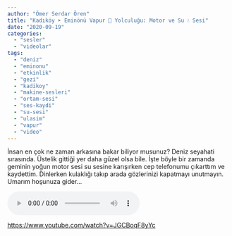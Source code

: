 ```yaml
---
author: "Ömer Serdar Ören"
title: "Kadıköy ➤ Eminönü Vapur 🚢 Yolculuğu: Motor ve Su 💧 Sesi"
date: "2020-09-19"
categories: 
  - "sesler"
  - "videolar"
tags: 
  - "deniz"
  - "eminonu"
  - "etkinlik"
  - "gezi"
  - "kadikoy"
  - "makine-sesleri"
  - "ortam-sesi"
  - "ses-kaydi"
  - "su-sesi"
  - "ulasim"
  - "vapur"
  - "video"
---
```


İnsan en çok ne zaman arkasına bakar biliyor musunuz? Deniz seyahati sırasında. Üstelik gittiği yer daha güzel olsa bile. İşte böyle bir zamanda geminin yoğun motor sesi su sesine karışırken cep telefonumu çıkarttım ve kaydettim. Dinlerken kulaklığı takıp arada gözlerinizi kapatmayı unutmayın. Umarım hoşunuza gider…

![Ses Dosyası](/assets/sounds/2020/09/kadikoy-eminonu-vapur-yolculugu-motor-ve-su-sesi.mp3)

<https://www.youtube.com/watch?v=JGCBoqF8yYc>